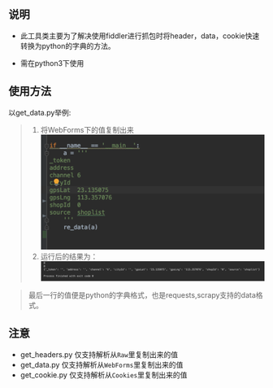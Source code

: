 ## 说明
* 此工具类主要为了解决使用fiddler进行抓包时将header，data，cookie快速转换为python的字典的方法。

* 需在python3下使用

## 使用方法
以get_data.py举例:

> 1. 将WebForms下的值复制出来
![cebbdede30b4f036fe2e0883d2b62890](./img/2145B365-CF61-4801-B4C0-CA69FB348329.png)
> 2. 运行后的结果为：![37a980532a9bba13adba03487a22d200](./img/1B05DB95-7FF0-4527-A30D-6510A0E43FD1.png)

> 最后一行的值便是python的字典格式，也是requests,scrapy支持的data格式。

## 注意
* get_headers.py 仅支持解析从`Raw`里复制出来的值
* get_data.py 仅支持解析从`WebForms`里复制出来的值
* get_cookie.py 仅支持解析从`Cookies`里复制出来的值
